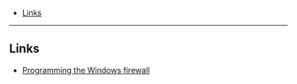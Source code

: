 - [Links](#links)
____

## Links

- [Programming the Windows
  firewall](https://tailscale.com/blog/windows-firewall/)
